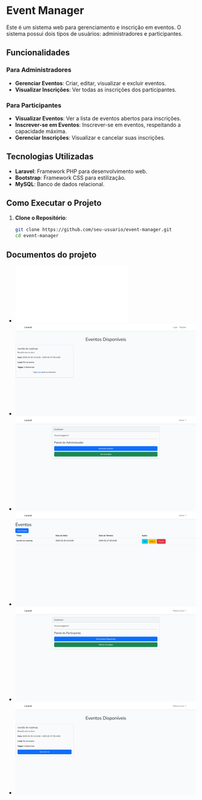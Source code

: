 # Event Manager

Este é um sistema web para gerenciamento e inscrição em eventos. O sistema possui dois tipos de usuários: administradores e participantes.

## Funcionalidades

### Para Administradores
- **Gerenciar Eventos**: Criar, editar, visualizar e excluir eventos.
- **Visualizar Inscrições**: Ver todas as inscrições dos participantes.

### Para Participantes
- **Visualizar Eventos**: Ver a lista de eventos abertos para inscrições.
- **Inscrever-se em Eventos**: Inscrever-se em eventos, respeitando a capacidade máxima.
- **Gerenciar Inscrições**: Visualizar e cancelar suas inscrições.

## Tecnologias Utilizadas
- **Laravel**: Framework PHP para desenvolvimento web.
- **Bootstrap**: Framework CSS para estilização.
- **MySQL**: Banco de dados relacional.

## Como Executar o Projeto

1. **Clone o Repositório**:
   ```bash
   git clone https://github.com/seu-usuario/event-manager.git
   cd event-manager
   ```

## Documentos do projeto
- ![Documentação Budmol](/documentacao/Teste%20Budmol.pdf)
- ![Tela de Principal](/documentacao/tela-principal.png)
- ![Tela de Dashboard Admin](/documentacao/dashboard-admin.png)
- ![Tela de Cadastro de Evento Pelo Admin](/documentacao/dashboard-cadastro-evento.png)
- ![Tela de Dashboard Participante](/documentacao/dashbord-participante.png)
- ![Tela de Dashboard Inscrição Participante](/documentacao/dashboard_inscricao_participante.png)